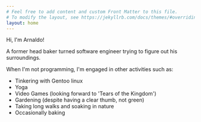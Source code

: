 ```yaml
---
# Feel free to add content and custom Front Matter to this file.
# To modify the layout, see https://jekyllrb.com/docs/themes/#overriding-theme-defaults
layout: home
---
```

Hi, I'm Arnaldo!

A former head baker turned software engineer trying to figure out his surroundings.

When I'm not programming, I'm engaged in other activities such as:

- Tinkering with Gentoo linux <i style="font-size: 45px" class="devicon-gentoo-plain colored"></i>
- Yoga
- Video Games (looking forward to 'Tears of the Kingdom')
- Gardening (despite having a clear thumb, not green)
- Taking long walks and soaking in nature
- Occasionally baking